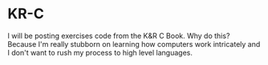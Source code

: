 # KR-C

I will be posting exercises code from the K&R C Book. Why do this? Because I'm really stubborn
on learning how computers work intricately and I don't want to rush my process to high level languages.


